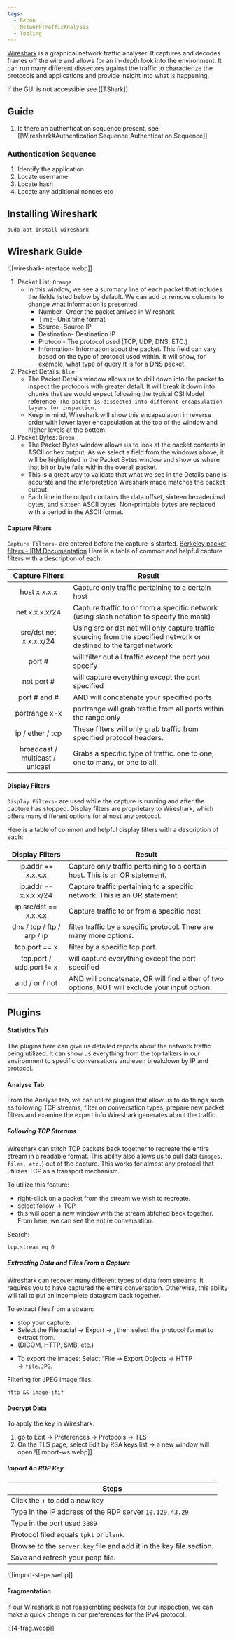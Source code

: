 ```yaml
---
tags:
  - Recon
  - NetworkTrafficAnalysis
  - Tooling
---
```


[Wireshark](https://www.wireshark.org/) is a graphical network traffic analyser. It captures and decodes frames off the wire and allows for an in-depth look into the environment. It can run many different dissectors against the traffic to characterize the protocols and applications and provide insight into what is happening.

If the GUI is not accessible see [[TShark]]

## Guide

1. Is there an authentication sequence present, see [[Wireshark#Authentication Sequence|Authentication Sequence]]

### Authentication Sequence

1. Identify the application
2. Locate username
3. Locate hash
4. Locate any additional nonces etc


## Installing Wireshark

```shell-session
sudo apt install wireshark 
```

## Wireshark Guide

![[wireshark-interface.webp]]

1. Packet List: `Orange`
    - In this window, we see a summary line of each packet that includes the fields listed below by default. We can add or remove columns to change what information is presented.
        - Number- Order the packet arrived in Wireshark
        - Time- Unix time format
        - Source- Source IP
        - Destination- Destination IP
        - Protocol- The protocol used (TCP, UDP, DNS, ETC.)
        - Information- Information about the packet. This field can vary based on the type of protocol used within. It will show, for example, what type of query It is for a DNS packet.
2. Packet Details: `Blue`
    - The Packet Details window allows us to drill down into the packet to inspect the protocols with greater detail. It will break it down into chunks that we would expect following the typical OSI Model reference. `The packet is dissected into different encapsulation layers for inspection.`
    - Keep in mind, Wireshark will show this encapsulation in reverse order with lower layer encapsulation at the top of the window and higher levels at the bottom.
3. Packet Bytes: `Green`
    - The Packet Bytes window allows us to look at the packet contents in ASCII or hex output. As we select a field from the windows above, it will be highlighted in the Packet Bytes window and show us where that bit or byte falls within the overall packet.
    - This is a great way to validate that what we see in the Details pane is accurate and the interpretation Wireshark made matches the packet output.
    - Each line in the output contains the data offset, sixteen hexadecimal bytes, and sixteen ASCII bytes. Non-printable bytes are replaced with a period in the ASCII format.

#### Capture Filters

`Capture Filters-` are entered before the capture is started. [Berkeley packet filters - IBM Documentation](https://www.ibm.com/docs/en/qsip/7.4?topic=queries-berkeley-packet-filters)
Here is a table of common and helpful capture filters with a description of each:

|       **Capture Filters**       | **Result**                                                                                                           |
| :-----------------------------: | -------------------------------------------------------------------------------------------------------------------- |
|          host x.x.x.x           | Capture only traffic pertaining to a certain host                                                                    |
|         net x.x.x.x/24          | Capture traffic to or from a specific network (using slash notation to specify the mask)                             |
|     src/dst net x.x.x.x/24      | Using src or dst net will only capture traffic sourcing from the specified network or destined to the target network |
|             port #              | will filter out all traffic except the port you specify                                                              |
|           not port #            | will capture everything except the port specified                                                                    |
|          port # and #           | AND will concatenate your specified ports                                                                            |
|          portrange x-x          | portrange will grab traffic from all ports within the range only                                                     |
|        ip / ether / tcp         | These filters will only grab traffic from specified protocol headers.                                                |
| broadcast / multicast / unicast | Grabs a specific type of traffic. one to one, one to many, or one to all.                                            |

#### Display Filters

`Display Filters-` are used while the capture is running and after the capture has stopped. Display filters are proprietary to Wireshark, which offers many different options for almost any protocol.

Here is a table of common and helpful display filters with a description of each:

|**Display Filters**|**Result**|
|:-:|---|
|ip.addr == x.x.x.x|Capture only traffic pertaining to a certain host. This is an OR statement.|
|ip.addr == x.x.x.x/24|Capture traffic pertaining to a specific network. This is an OR statement.|
|ip.src/dst == x.x.x.x|Capture traffic to or from a specific host|
|dns / tcp / ftp / arp / ip|filter traffic by a specific protocol. There are many more options.|
|tcp.port == x|filter by a specific tcp port.|
|tcp.port / udp.port != x|will capture everything except the port specified|
|and / or / not|AND will concatenate, OR will find either of two options, NOT will exclude your input option.|


## Plugins

#### Statistics Tab

The plugins here can give us detailed reports about the network traffic being utilized. It can show us everything from the top talkers in our environment to specific conversations and even breakdown by IP and protocol.

#### Analyse Tab

From the Analyse tab, we can utilize plugins that allow us to do things such as following TCP streams, filter on conversation types, prepare new packet filters and examine the expert info Wireshark generates about the traffic.

##### Following TCP Streams

Wireshark can stitch TCP packets back together to recreate the entire stream in a readable format. This ability also allows us to pull data (`images, files, etc.`) out of the capture. This works for almost any protocol that utilizes TCP as a transport mechanism.

To utilize this feature:

- right-click on a packet from the stream we wish to recreate.
- select follow → TCP
- this will open a new window with the stream stitched back together. From here, we can see the entire conversation.

Search:

```
tcp.stream eq 0
```

##### Extracting Data and Files From a Capture

Wireshark can recover many different types of data from streams. It requires you to have captured the entire conversation. Otherwise, this ability will fail to put an incomplete datagram back together.

To extract files from a stream:

- stop your capture.
- Select the File radial → Export → , then select the protocol format to extract from.
- (DICOM, HTTP, SMB, etc.)
* To export the images: Select “File → Export Objects → HTTP → `file.JPG`.

Filtering for JPEG image files:

```
http && image-jfif
```


#### Decrypt Data 

To apply the key in Wireshark:

1. go to Edit → Preferences → Protocols → TLS
2. On the TLS page, select Edit by RSA keys list → a new window will open.![[import-ws.webp]]

##### Import An RDP Key

| **Steps**                                                           |
| ------------------------------------------------------------------- |
| Click the + to add a new key                                        |
| Type in the IP address of the RDP server `10.129.43.29`             |
| Type in the port used `3389`                                        |
| Protocol filed equals `tpkt` or `blank`.                            |
| Browse to the `server.key` file and add it in the key file section. |
| Save and refresh your pcap file.                                    |

![[import-steps.webp]]

#### Fragmentation 

If our Wireshark is not reassembling packets for our inspection, we can make a quick change in our preferences for the IPv4 protocol.

![[4-frag.webp]]